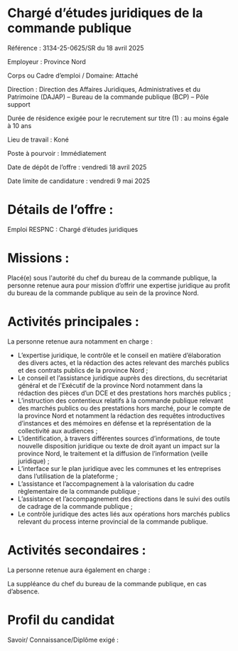 # Chargé d’études juridiques de la commande publique

Référence : 3134-25-0625/SR du 18 avril 2025

Employeur : Province Nord

Corps ou Cadre d’emploi / Domaine: Attaché

Direction : Direction des Affaires Juridiques, Administratives et du Patrimoine (DAJAP) – Bureau de la commande publique (BCP) – Pôle support

Durée de résidence exigée pour le recrutement sur titre (1) : au moins égale à 10 ans

Lieu de travail : Koné

Poste à pourvoir : Immédiatement

Date de dépôt de l’offre : vendredi 18 avril 2025

Date limite de candidature : vendredi 9 mai 2025

# Détails de l’offre :

Emploi RESPNC : Chargé d’études juridiques

# Missions :

Placé(e) sous l'autorité du chef du bureau de la commande publique, la personne retenue aura pour mission d’offrir une expertise juridique au profit du bureau de la commande publique au sein de la province Nord.

# Activités principales :

La personne retenue aura notamment en charge :

- L’expertise juridique, le contrôle et le conseil en matière d’élaboration des divers actes, et la rédaction des actes relevant des marchés publics et des contrats publics de la province Nord ;
- Le conseil et l’assistance juridique auprès des directions, du secrétariat général et de l'Exécutif de la province Nord notamment dans la rédaction des pièces d’un DCE et des prestations hors marchés publics ;
- L’instruction des contentieux relatifs à la commande publique relevant des marchés publics ou des prestations hors marché, pour le compte de la province Nord et notamment la rédaction des requêtes introductives d’instances et des mémoires en défense et la représentation de la collectivité aux audiences ;
- L’identification, à travers différentes sources d’informations, de toute nouvelle disposition juridique ou texte de droit ayant un impact sur la province Nord, le traitement et la diffusion de l’information (veille juridique) ;
- L’interface sur le plan juridique avec les communes et les entreprises dans l’utilisation de la plateforme ;
- L’assistance et l’accompagnement à la valorisation du cadre règlementaire de la commande publique ;
- L’assistance et l’accompagnement des directions dans le suivi des outils de cadrage de la commande publique ;
- Le contrôle juridique des actes liés aux opérations hors marchés publics relevant du process interne provincial de la commande publique.

# Activités secondaires :

La personne retenue aura également en charge :

La suppléance du chef du bureau de la commande publique, en cas d’absence.

# Profil du candidat

Savoir/ Connaissance/Diplôme exigé :